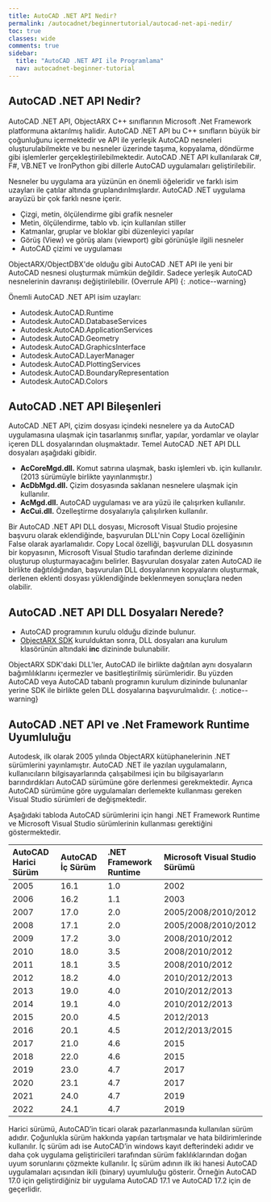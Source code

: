 ```yaml
---
title: AutoCAD .NET API Nedir?
permalink: /autocadnet/beginnertutorial/autocad-net-api-nedir/
toc: true
classes: wide
comments: true
sidebar:
  title: "AutoCAD .NET API ile Programlama"
  nav: autocadnet-beginner-tutorial
---
```


## AutoCAD .NET API Nedir?

AutoCAD .NET API, ObjectARX C++ sınıﬂarının Microsoft .Net Framework platformuna aktarılmış halidir.
AutoCAD .NET API bu C++ sınıﬂarın büyük bir çoğunluğunu içermektedir ve API ile yerleşik AutoCAD
nesneleri oluşturulabilmekte ve bu nesneler üzerinde taşıma, kopyalama, döndürme gibi işlemlerler gerçekleştirilebilmektedir. AutoCAD .NET API kullanılarak C#, F#, VB.NET ve IronPython gibi dillerle AutoCAD uygulamaları geliştirilebilir.

Nesneler bu uygulama ara yüzünün en önemli öğeleridir ve farklı isim uzayları ile çatılar altında gruplandırılmışlardır. AutoCAD .NET uygulama arayüzü bir çok farklı nesne içerir.

- Çizgi, metin, ölçülendirme gibi grafik nesneler
- Metin, ölçülendirme, tablo vb. için kullanılan stiller
- Katmanlar, gruplar ve bloklar gibi düzenleyici yapılar
- Görüş (View) ve görüş alanı (viewport) gibi görünüşle ilgili nesneler
- AutoCAD çizimi ve uygulaması

ObjectARX/ObjectDBX'de olduğu gibi AutoCAD .NET API ile yeni bir AutoCAD nesnesi oluşturmak mümkün değildir. Sadece yerleşik AutoCAD nesnelerinin davranışı değiştirilebilir. (Overrule API) 
{: .notice--warning}

Önemli AutoCAD .NET API isim uzayları:

- Autodesk.AutoCAD.Runtime
- Autodesk.AutoCAD.DatabaseServices
- Autodesk.AutoCAD.ApplicationServices
- Autodesk.AutoCAD.Geometry
- Autodesk.AutoCAD.GraphicsInterface
- Autodesk.AutoCAD.LayerManager
- Autodesk.AutoCAD.PlottingServices
- Autodesk.AutoCAD.BoundaryRepresentation 
- Autodesk.AutoCAD.Colors

## AutoCAD .NET API Bileşenleri

AutoCAD .NET API, çizim dosyası içindeki nesnelere ya da AutoCAD uygulamasına ulaşmak için tasarlanmış
sınıﬂar, yapılar, yordamlar ve olaylar içeren DLL dosyalarından oluşmaktadır. Temel AutoCAD .NET API DLL
dosyaları aşağıdaki gibidir.

- **AcCoreMgd.dll.** Komut satırına ulaşmak, baskı işlemleri vb. için kullanılır. (2013 sürümüyle birlikte yayınlanmıştır.)
- **AcDbMgd.dll.** Çizim dosyasında saklanan nesnelere ulaşmak için kullanılır.
- **AcMgd.dll.** AutoCAD uygulaması ve ara yüzü ile çalışırken kullanılır.
- **AcCui.dll.** Özelleştirme dosyalarıyla çalışılırken kullanılır.

Bir AutoCAD .NET API DLL dosyası, Microsoft Visual Studio projesine başvuru olarak eklendiğinde, başvurulan DLL'nin Copy Local özelliğinin False olarak ayarlamalıdır. Copy Local özelliği, başvurulan DLL dosyasının bir kopyasının, Microsoft Visual Studio tarafından derleme dizininde oluşturup oluşturmayacağını belirler. Başvurulan dosyalar zaten AutoCAD ile birlikte dağıtıldığından, başvurulan DLL dosyalarının kopyalarını oluşturmak, derlenen eklenti dosyası yüklendiğinde beklenmeyen sonuçlara neden olabilir.

## AutoCAD .NET API DLL Dosyaları Nerede?

- AutoCAD programının kurulu olduğu dizinde bulunur.
- [ObjectARX SDK](https://www.autodesk.com/adn)  kurulduktan sonra, DLL dosyaları ana kurulum klasörünün altındaki **inc** dizininde bulunabilir.

ObjectARX SDK'daki DLL'ler, AutoCAD ile birlikte dağıtılan aynı dosyaların bağımlılıklarını içermezler ve  basitleştirilmiş sürümleridir. Bu yüzden AutoCAD veya AutoCAD tabanlı programın kurulum dizininde bulunanlar yerine SDK ile birlikte gelen DLL dosyalarına başvurulmalıdır.
{: .notice--warning}

## AutoCAD .NET API ve .Net Framework Runtime Uyumluluğu

Autodesk, ilk olarak 2005 yılında ObjectARX kütüphanelerinin .NET sürümlerini yayınlamıştır. AutoCAD
.NET ile yazılan uygulamaların, kullanıcıların bilgisayarlarında çalışabilmesi için bu bilgisayarların barındırdıkları AutoCAD sürümüne göre derlenmesi gerekmektedir. Ayrıca AutoCAD sürümüne göre uygulamaları
derlemekte kullanması gereken Visual Studio sürümleri de değişmektedir.

Aşağıdaki tabloda AutoCAD sürümlerini için hangi .NET Framework Runtime ve Microsoft Visual Studio sürümlerinin kullanması gerektiğini göstermektedir.

| AutoCAD Harici Sürüm | AutoCAD İç Sürüm | .NET Framework Runtime | Microsoft Visual Studio Sürümü |
| :------------------- | :--------------- | :--------------------- | :----------------------------- |
| 2005                 | 16.1             | 1.0                    | 2002                           |
| 2006                 | 16.2             | 1.1                    | 2003                           |
| 2007                 | 17.0             | 2.0                    | 2005/2008/2010/2012            |
| 2008                 | 17.1             | 2.0                    | 2005/2008/2010/2012            |
| 2009                 | 17.2             | 3.0                    | 2008/2010/2012                 |
| 2010                 | 18.0             | 3.5                    | 2008/2010/2012                 |
| 2011                 | 18.1             | 3.5                    | 2008/2010/2012                 |
| 2012                 | 18.2             | 4.0                    | 2010/2012/2013                 |
| 2013                 | 19.0             | 4.0                    | 2010/2012/2013                 |
| 2014                 | 19.1             | 4.0                    | 2010/2012/2013                 |
| 2015                 | 20.0             | 4.5                    | 2012/2013                      |
| 2016                 | 20.1             | 4.5                    | 2012/2013/2015                 |
| 2017                 | 21.0             | 4.6                    | 2015                           |
| 2018                 | 22.0             | 4.6                    | 2015                           |
| 2019                 | 23.0             | 4.7                    | 2017                           |
| 2020                 | 23.1             | 4.7                    | 2017                           |
| 2021                 | 24.0             | 4.7                    | 2019                           |
| 2022                 | 24.1             | 4.7                    | 2019                           |

Harici sürümü, AutoCAD’in ticari olarak pazarlanmasında kullanılan sürüm adıdır. Çoğunlukla sürüm hakkında yapılan tartışmalar ve hata bildirimlerinde kullanılır. İç sürüm adı ise AutoCAD’in windows kayıt defterindeki adıdır ve daha çok uygulama geliştiricileri tarafından sürüm faklılıklarından doğan uyum sorunlarını çözmekte kullanılır. İç sürüm adının ilk iki hanesi AutoCAD uygulamaları açısından ikili (binary) uyumluluğu gösterir. Örneğin AutoCAD 17.0 için geliştirdiğiniz bir uygulama AutoCAD 17.1 ve AutoCAD 17.2 için de geçerlidir.
